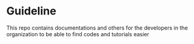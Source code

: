 # Guideline
This repo contains documentations and others for the developers in the organization to be able to find codes and tutorials easier
